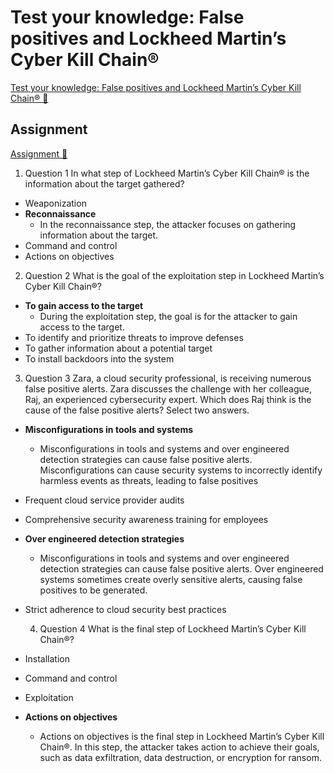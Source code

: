 # Test your knowledge: False positives and Lockheed Martin’s Cyber Kill Chain®

[Test your knowledge: False positives and Lockheed Martin’s Cyber Kill Chain® 🔗](https://www.coursera.org/learn/detect-respond-and-recover-from-cloud-cybersecurity-attacks/assignment-submission/jskRb/test-your-knowledge-false-positives-and-lockheed-martins-cyber-kill-chain-r)

## Assignment

[Assignment 🔗](https://www.coursera.org/learn/detect-respond-and-recover-from-cloud-cybersecurity-attacks/assignment-submission/jskRb/test-your-knowledge-false-positives-and-lockheed-martins-cyber-kill-chain-r/attempt)

1.  Question 1
    In what step of Lockheed Martin’s Cyber Kill Chain® is the information about the target gathered?

- Weaponization
- **Reconnaissance**
  - In the reconnaissance step, the attacker focuses on gathering information about the target.
- Command and control
- Actions on objectives

2. Question 2
   What is the goal of the exploitation step in Lockheed Martin’s Cyber Kill Chain®?

- **To gain access to the target**
  - During the exploitation step, the goal is for the attacker to gain access to the target.
- To identify and prioritize threats to improve defenses
- To gather information about a potential target
- To install backdoors into the system

3. Question 3
   Zara, a cloud security professional, is receiving numerous false positive alerts. Zara discusses the challenge with her colleague, Raj, an experienced cybersecurity expert. Which does Raj think is the cause of the false positive alerts? Select two answers.

- **Misconfigurations in tools and systems**
  - Misconfigurations in tools and systems and over engineered detection strategies can cause false positive alerts. Misconfigurations can cause security systems to incorrectly identify harmless events as threats, leading to false positives
- Frequent cloud service provider audits
- Comprehensive security awareness training for employees
- **Over engineered detection strategies**
  - Misconfigurations in tools and systems and over engineered detection strategies can cause false positive alerts. Over engineered systems sometimes create overly sensitive alerts, causing false positives to be generated.
- Strict adherence to cloud security best practices

  4. Question 4
     What is the final step of Lockheed Martin’s Cyber Kill Chain®?

- Installation
- Command and control
- Exploitation
- **Actions on objectives**
  - Actions on objectives is the final step in Lockheed Martin’s Cyber Kill Chain®. In this step, the attacker takes action to achieve their goals, such as data exfiltration, data destruction, or encryption for ransom.
